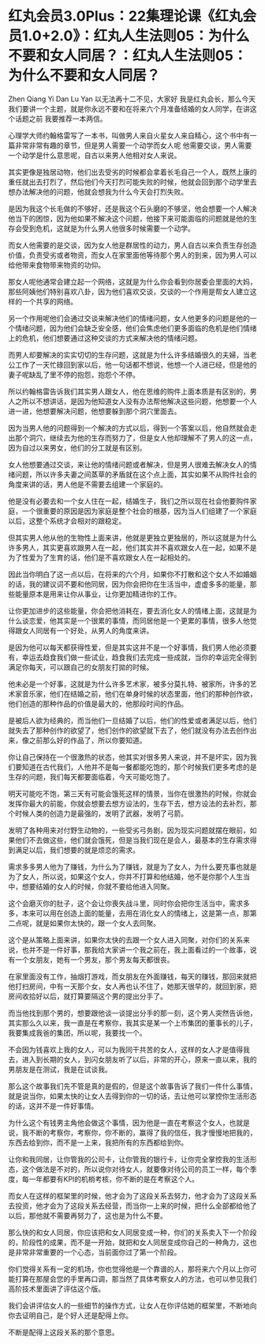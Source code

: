 # 红丸会员3.0Plus：22集理论课《红丸会员1.0+2.0》：红丸人生法则05：为什么不要和女人同居？：红丸人生法则05：为什么不要和女人同居？

Zhen Qiang Yi Dan Lu Yan 以无法再十二不见，大家好 我是红丸会长，那么今天我们要讲一个主题，就是你永远不要和在将来六个月准备结婚的女人同学，在讲这个话题之前 我要推荐一本两信。

心理学大师约翰格雷写了一本书，叫做男人来自火星女人来自精心，这个书中有一篇非常非常有趣的章节，但是男人需要一个动学而女人呢 他需要交谈，男人需要一个动学是什么意思呢，自古以来男人他相对女人来说。

其实更像是独居动物，他们出去受劣的时候都会拿着长毛自己一个人，既然上康的重任就出去打烈了，然后他们今天打烈可能失败的时候，他就会回到那个动学里去想办法解决他的问题，他就会想我为什么今天会打烈失败。

是因为我这个长毛做的不够好，还是我这个石头磨的不够坚，他会想要一个人解决他当下的困惊，因为他如果不解决这个问题，他接下来可能面临的问题就是他的生存会受到危机，这就是为什么男人他很多时候需要一个动学。

而女人他需要的是交谈，因为女人他是群居性的动力，男人自古以来负责生存创造价值，负责受劣或者物资，而女人在家里面他等待那个男人的到来，因为男人可以给他带来食物带来物资的功仰。

那女人呢他通常会建立起一个网络，这就是为什么你会看到你居委会里面的大妈，那些阿姨他们特别喜欢八卦，因为他们喜欢交谈，交谈的一个作用是帮女人建立这样的一个共享的网络。

另一个作用呢他们会通过交谈来解决他们的情绪问题，女人他更多的问题是他的一个情绪问题，因为他们会缺乏安全感，他们会焦虑他们更多面临的危机是他们情绪上的危机，他们想要通过这种交谈的方式来解决他的情绪问题。

而男人却要解决的实实切切的生存问题，这就是为什么许多结婚很久的夫婦，当老公工作了一天忙碌回到家以后，他一句话都不想说，他想一个人进已经，但是他的妻子呢缺乱了里不停的抱怨，抱怨个不停。

所以约翰格雷告诉我们其实男人跟女人，他在思维的购件上面本质是有区别的，男人之所以不想讲话，是因为他知道女人没有办法帮他解决这些问题，他想要一个人进一进，他想要解决问题，他想要躲到那个洞穴里面去。

因为当男人他的问题得到一个解决的方式以后，得到一个答案以后，他自然就会走出那个洞穴，继续去为他的生存而努力了，但是女人他却理解不了男人的这一点，因为自过以来男女，他们的分工就是有区别。

女人他想要通过交谈，来让他的情绪问题或者解决，但是男人很难去解决女人的情绪问题，所以许多夫妻之间蒸草的矛盾就在这个点上面，其实如果不从购件社会的角度来讲的话，男人他是不需要去组建一个家庭的。

他是没有必要去和一个女人住在一起，结婚生子，我们之所以现在社会他要购件家庭，一个很重要的原因是因为家庭是整个社会的根基，因为当人们组建了一个家庭以后，这整个系统才会相对的跟稳定。

但其实男人他从他的生物性上面来讲，他就是更独立更独居的，所以这就是为什么许多男人，其实更喜欢跟男人在一起，他们其实并不喜欢跟女人在一起，如果不是为了性爱为了生育的话，他们是不喜欢跟女人在一起相处的。

因此当你明白了这一点以后，在将来的六个月，如果你不打散和这个女人不如婚姻的话，我的建议词不要和他同居，因为你会把你在生活当中，虚虚多多的能量，那些能量原本是用来让你从事业，让你更加精进你的工作。

让你更加进步的这些能量，你会把他消耗在，要去消化女人的情绪上面，这就是为什么谈恋爱，他其实是一个很累的事情，而同居他是一个更累的事情，很多人他觉得跟女人同居有一个好处，从男人的角度来讲。

是因为他可以每天都获得性爱，但是其实这并不是一个好事情，我们男人他必须要有，幸运去趋食我们做一些试业，趋食我们去完成一些成就，当你的幸运完全得到满足你每天，可以跟自己的女朋友打拋的时候。

他未必是一个好事，这就是为什么许多艺术家，被多分莫扎特、被家所，许多的艺术家音乐家，他们在结婚之前，他们在单身时候的状态里面，他们的那种创作欲，他们创造的那种作品的价值是最大的，他那段时间的作品。

是被后人欲为经典的，而当他们一旦结婚了以后，他们的性爱或者满足以后，他们就失去了那种创作的欲望了，他们创作的欲望就下去了，他们就没有办法去创作出来，像之前那么好的作品了，所以你要知道。

你让自己保持在一个很激热的状态，他其实对很多男人来说，并不是坏实，因为我们要知道在古代我们，人他并不是每一餐都能吃饱的，那个时候我们更多考虑的是生存的问题，我们每天都要面临着，今天可能吃饱了。

明天可能吃不饱，第三天有可能会饿死这样的情景，当你在很激热的时候，你就会发挥你最大的前能，你就会想要去想方设法的，生存下去，想方设法的去补烈，那个时候人类的创造力是最强的，发明了武器，发明了弓箭。

发明了各种用来对付野生动物的，一些受劣弓务剧，因为现实问题就摆在眼前，如果他们不去做这些，他们就会饿死，但是当我们现在是会人，最基本的生存需求得到满足以后，我们想要的就是烦恋的需求。

需求多多男人他为了赚钱，为什么为了赚钱，就是为了女人，为什么要充事也就是为了女人，所以说，如果这个女人，你并不打算和他结婚，他不是你那个人生当中，想要结婚的女人的时候，你就不要给他进入同聚。

这个会磨灭你的肚子，这个会让你喪失战斗里，同时你会把你生活当中，需求多多，本来可以用在创造上面的能量，去用在消化女人的情绪上，这是第一点，那第二点呢，就是如果你太快的，跟一个女人去同聚。

这个是从策略上面来讲，如果你太快的去跟一个女人进入同聚，对你们的关系来说，也并不是一件好事，那我给大家讲一个我之前在，我上面看过的一个故事，说有一个女朋友，她有一个男友，那个男友每天都很丧。

在家里面没有工作，抽烟打游戏，而女朋友在外面赚钱，每天的赚钱，那回来就把他打扫房间，中有一天那个女，女人再也认不住了，她那天很早的，就回到家，把房间收拾好以后，就打算要隔这个男的提出分手了。

而当他找到那个男的，想要跟他谈一谈提出分手的那一刻，这个男人突然告诉他，其实那么久以来，我一直是在考察你，我其实是某一个上市集团的董事长的儿子，我要集成我爸的集团，所以呢，我要找一个。

不会因为钱喜欢上我的女人，可以为我同干共苦的女人，这样的女人才是值得我去，进入到长期的女人，到闪女朋友听了以后，非常的开心，原来一直以来，我的男朋友是在测试，我是在试谈我。

那么这个故事我们先不管是真的是假的，但是这个故事告诉了我们一件什么事情，就是说当你，如果太快的让女人去得到你的一切的话，去让他可以掌控你生活形态的话，这并不是一件好事情。

为什么这个有钱男主角他会做这个事情，因为他是一直在考察这个女人，也就是说，我不断的考察你，考察你，你不断的，赢得了我的信任，我才慢慢地把我的，东西去给到你，而不是一上来，我把所有的东西都给到你。

让你和我同居，让你管我的公司卡，让你管我的银行卡，让你完全掌控我的生活形态，这个做法是不对的，所以说你对待女人，就要像对待公司的员工一样，每个季度，每一年都要有KPI的机梢考核，你不断的是在考察这个人。

而女人在这样的框架里的时候，他才会为了这段关系去努力，他才会为了这段关系去投资，他才会为了这段关系去经营，而当你一上来的时候，把什么全部都给他了以后，那他就不需要再努力了，这也是为什么不要。

那么快的和女人同居，你应该把和女人同居变成一种，你们的关系卖入下一个阶段的，阶段性的成果，而不是一开始，就把和女人同居变成你自己的一种角力，这也是非常非常重要的一个心态，当前面你过了第一个阶段。

你们觉得关系有一定的机场，你也觉得他是一个靠谱的人，那将来六个月以上你可能打算在那屋会您的手里再口调，那当然了具体考察女人的方法，也可以参见我们高阶技术里面讲了评估这个版。

我们会讲评估女人的一些细节的操作方式，让女人在你评估她的框架里，不断地向你去证明自己，是个好人还是配得上你。

不断是配得上这段关系的那个意思。